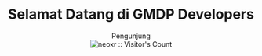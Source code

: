 <div align="center">
<h1> Selamat Datang di GMDP Developers </h1>
<p align="center">Pengunjung<br/><img src="https://profile-counter.glitch.me/{GMDP-Developers}/count.svg" alt="neoxr :: Visitor's Count" /></p>
</div>
